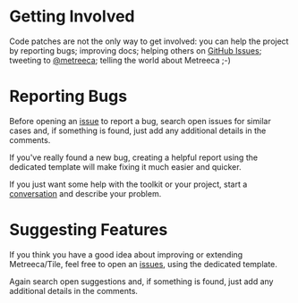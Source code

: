 # Getting Involved

Code patches are not the only way to get involved: you can help the project by reporting bugs; improving docs; helping
others on [GitHub Issues](issues); tweeting to [@metreeca](https://twitter.com/metreeca); telling the world about
Metreeca ;-)

# Reporting Bugs

Before opening an [issue](https://github.com/metreeca/tile/issues) to report a bug, search open issues for similar cases
and, if something is found, just add any additional details in the comments.

If you've really found a new bug, creating a helpful report using the dedicated template will make fixing it much easier
and quicker.

If you just want some help with the toolkit or your project, start
a [conversation](https://github.com/metreeca/tile/discussions) and describe your problem.

# Suggesting Features

If you think you have a good idea about improving or extending Metreeca/Tile, feel free to open
an [issues](https://github.com/metreeca/tile/issues), using the dedicated template.

Again search open suggestions and, if something is found, just add any additional details in the comments.
